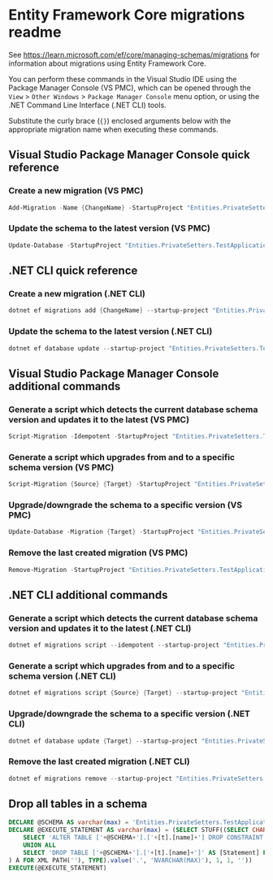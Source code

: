 # Entity Framework Core migrations readme

See <https://learn.microsoft.com/ef/core/managing-schemas/migrations> for information about migrations
using Entity Framework Core.

You can perform these commands in the Visual Studio IDE using the Package Manager Console (VS PMC), which can
be opened through the `View` > `Other Windows` > `Package Manager Console` menu option, or using the .NET
Command Line Interface (.NET CLI) tools.

Substitute the curly brace (`{}`) enclosed arguments below with the appropriate migration name when
executing these commands.

## Visual Studio Package Manager Console quick reference

### Create a new migration (VS PMC)

```powershell
Add-Migration -Name {ChangeName} -StartupProject "Entities.PrivateSetters.TestApplication.Api" -Project "Entities.PrivateSetters.TestApplication.Infrastructure"
```

### Update the schema to the latest version (VS PMC)

```powershell
Update-Database -StartupProject "Entities.PrivateSetters.TestApplication.Api" -Project "Entities.PrivateSetters.TestApplication.Infrastructure"
```

## .NET CLI quick reference

### Create a new migration (.NET CLI)

```powershell
dotnet ef migrations add {ChangeName} --startup-project "Entities.PrivateSetters.TestApplication.Api" --project "Entities.PrivateSetters.TestApplication.Infrastructure"
```

### Update the schema to the latest version (.NET CLI)

```powershell
dotnet ef database update --startup-project "Entities.PrivateSetters.TestApplication.Api" --project "Entities.PrivateSetters.TestApplication.Infrastructure"
```

## Visual Studio Package Manager Console additional commands

### Generate a script which detects the current database schema version and updates it to the latest (VS PMC)

```powershell
Script-Migration -Idempotent -StartupProject "Entities.PrivateSetters.TestApplication.Api" -Project "Entities.PrivateSetters.TestApplication.Infrastructure"
```

### Generate a script which upgrades from and to a specific schema version (VS PMC)

```powershell
Script-Migration {Source} {Target} -StartupProject "Entities.PrivateSetters.TestApplication.Api" -Project "Entities.PrivateSetters.TestApplication.Infrastructure"
```

### Upgrade/downgrade the schema to a specific version (VS PMC)

```powershell
Update-Database -Migration {Target} -StartupProject "Entities.PrivateSetters.TestApplication.Api" -Project "Entities.PrivateSetters.TestApplication.Infrastructure"
```

### Remove the last created migration (VS PMC)

```powershell
Remove-Migration -StartupProject "Entities.PrivateSetters.TestApplication.Api" -Project "Entities.PrivateSetters.TestApplication.Infrastructure"
```

## .NET CLI additional commands

### Generate a script which detects the current database schema version and updates it to the latest (.NET CLI)

```powershell
dotnet ef migrations script --idempotent --startup-project "Entities.PrivateSetters.TestApplication.Api" --project "Entities.PrivateSetters.TestApplication.Infrastructure"
```

### Generate a script which upgrades from and to a specific schema version (.NET CLI)

```powershell
dotnet ef migrations script {Source} {Target} --startup-project "Entities.PrivateSetters.TestApplication.Api" --project "Entities.PrivateSetters.TestApplication.Infrastructure"
```

### Upgrade/downgrade the schema to a specific version (.NET CLI)

```powershell
dotnet ef database update {Target} --startup-project "Entities.PrivateSetters.TestApplication.Api" --project "Entities.PrivateSetters.TestApplication.Infrastructure"
```

### Remove the last created migration (.NET CLI)

```powershell
dotnet ef migrations remove --startup-project "Entities.PrivateSetters.TestApplication.Api" --project "Entities.PrivateSetters.TestApplication.Infrastructure"
```

## Drop all tables in a schema

```sql
DECLARE @SCHEMA AS varchar(max) = 'Entities.PrivateSetters.TestApplication'
DECLARE @EXECUTE_STATEMENT AS varchar(max) = (SELECT STUFF((SELECT CHAR(13) + CHAR(10) + [Statement] FROM (
    SELECT 'ALTER TABLE ['+@SCHEMA+'].['+[t].[name]+'] DROP CONSTRAINT ['+[fk].[name]+']' AS [Statement] FROM [sys].[foreign_keys] AS [fk] INNER JOIN [sys].[tables] AS [t] ON [t].[object_id] = [fk].[parent_object_id] INNER JOIN [sys].[schemas] AS [s] ON [s].[schema_id] = [t].[schema_id] WHERE [s].[name] = @SCHEMA
    UNION ALL
    SELECT 'DROP TABLE ['+@SCHEMA+'].['+[t].[name]+']' AS [Statement] FROM [sys].[tables] AS [t] INNER JOIN [sys].[schemas] AS [s] ON [s].[schema_id] = [t].[schema_id] WHERE [s].[name] = @SCHEMA
) A FOR XML PATH(''), TYPE).value('.', 'NVARCHAR(MAX)'), 1, 1, ''))
EXECUTE(@EXECUTE_STATEMENT)
```
